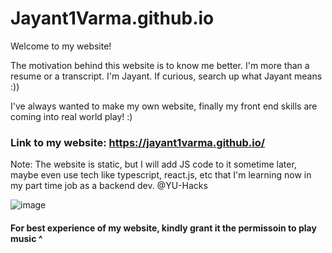 # Jayant1Varma.github.io
Welcome to my website!

The motivation behind this website is to know me better. I'm more than a resume or a transcript. I'm Jayant. If curious, search up what Jayant means :))

I've always wanted to make my own website, finally my front end skills are coming into real world play! :)

### Link to my website: https://jayant1varma.github.io/

Note: The website is static, but I will add JS code to it sometime later, maybe even use tech like typescript, react.js, etc that I'm learning now in my part time job as a 
backend dev. @YU-Hacks


![image](https://github.com/Jayant1Varma/Jayant1Varma.github.io/assets/87495514/2141094f-9cf5-433f-b4d2-c67f6fff5650)

#### For best experience of my website, kindly grant it the permissoin to play music ^
